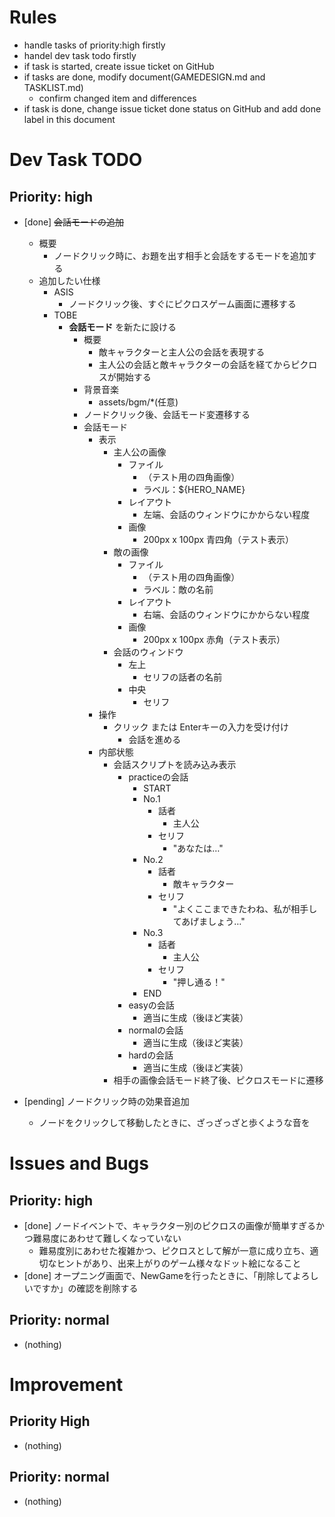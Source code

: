# Rules
- handle tasks of priority:high firstly
- handel dev task todo firstly
- if task is started, create issue ticket on GitHub
- if tasks are done, modify document(GAMEDESIGN.md and TASKLIST.md)
    - confirm changed item and differences
- if task is done, change issue ticket done status on GitHub and add done label in this document

# Dev Task TODO
## Priority: high
- [done] ~~会話モードの追加~~
    - 概要
        - ノードクリック時に、お題を出す相手と会話をするモードを追加する
    - 追加したい仕様
        - ASIS
            - ノードクリック後、すぐにピクロスゲーム画面に遷移する
        - TOBE
            - **会話モード** を新たに設ける
                - 概要
                    - 敵キャラクターと主人公の会話を表現する
                    - 主人公の会話と敵キャラクターの会話を経てからピクロスが開始する
                - 背景音楽
                    - assets/bgm/*(任意)
                - ノードクリック後、会話モード変遷移する
                - 会話モード
                    - 表示
                        - 主人公の画像
                            - ファイル
                                - （テスト用の四角画像）
                                - ラベル：${HERO_NAME}
                            - レイアウト
                                - 左端、会話のウィンドウにかからない程度
                            - 画像
                                - 200px x 100px 青四角（テスト表示）
                        - 敵の画像
                            - ファイル
                                - （テスト用の四角画像）
                                - ラベル：敵の名前
                            - レイアウト
                                - 右端、会話のウィンドウにかからない程度
                            - 画像
                                - 200px x 100px 赤角（テスト表示）
                        - 会話のウィンドウ
                            - 左上
                                - セリフの話者の名前
                            - 中央
                                - セリフ
                    - 操作
                        - クリック または Enterキーの入力を受け付け
                            - 会話を進める
                    - 内部状態
                        - 会話スクリプトを読み込み表示
                            - practiceの会話
                                - START
                                - No.1
                                    - 話者
                                        - 主人公
                                    - セリフ
                                        - "あなたは…"
                                - No.2
                                    - 話者
                                        - 敵キャラクター
                                    - セリフ
                                        - "よくここまできたわね、私が相手してあげましょう…"
                                - No.3
                                    - 話者
                                        - 主人公
                                    - セリフ
                                        - "押し通る！"
                                - END
                            - easyの会話
                                - 適当に生成（後ほど実装）
                            - normalの会話
                                - 適当に生成（後ほど実装）
                            - hardの会話
                                - 適当に生成（後ほど実装）
                        - 相手の画像会話モード終了後、ピクロスモードに遷移

- [pending] ノードクリック時の効果音追加
    - ノードをクリックして移動したときに、ざっざっざと歩くような音を
# Issues and Bugs
## Priority: high
- [done] ノードイベントで、キャラクター別のピクロスの画像が簡単すぎるかつ難易度にあわせて難しくなっていない
    - 難易度別にあわせた複雑かつ、ピクロスとして解が一意に成り立ち、適切なヒントがあり、出来上がりのゲーム様々なドット絵になること
- [done] オープニング画面で、NewGameを行ったときに、「削除してよろしいですか」の確認を削除する

## Priority: normal
- (nothing)

# Improvement
## Priority High
- (nothing)
## Priority: normal
- (nothing)
